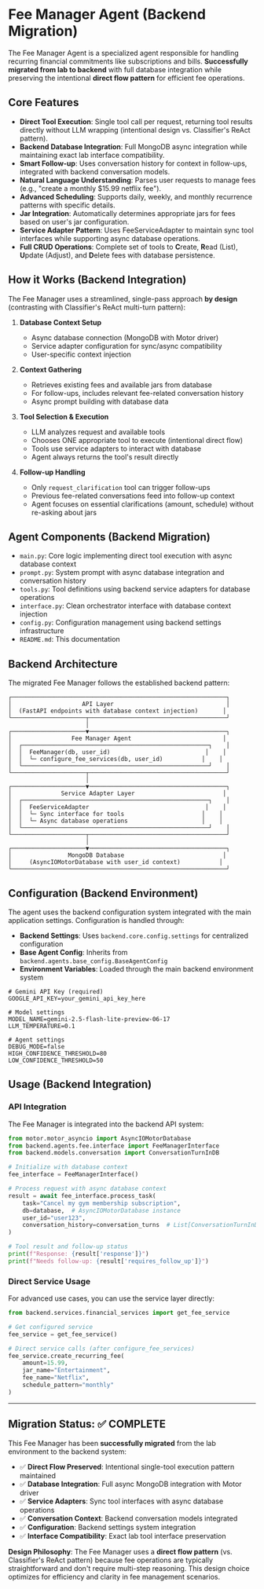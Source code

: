 # Fee Manager Agent (Backend Migration)

The Fee Manager Agent is a specialized agent responsible for handling recurring financial commitments like subscriptions and bills. **Successfully migrated from lab to backend** with full database integration while preserving the intentional **direct flow pattern** for efficient fee operations.

## Core Features

- **Direct Tool Execution**: Single tool call per request, returning tool results directly without LLM wrapping (intentional design vs. Classifier's ReAct pattern).
- **Backend Database Integration**: Full MongoDB async integration while maintaining exact lab interface compatibility.
- **Smart Follow-up**: Uses conversation history for context in follow-ups, integrated with backend conversation models.
- **Natural Language Understanding**: Parses user requests to manage fees (e.g., "create a monthly $15.99 netflix fee").
- **Advanced Scheduling**: Supports daily, weekly, and monthly recurrence patterns with specific details.
- **Jar Integration**: Automatically determines appropriate jars for fees based on user's jar configuration.
- **Service Adapter Pattern**: Uses FeeServiceAdapter to maintain sync tool interfaces while supporting async database operations.
- **Full CRUD Operations**: Complete set of tools to **C**reate, **R**ead (List), **U**pdate (Adjust), and **D**elete fees with database persistence.

## How it Works (Backend Integration)

The Fee Manager uses a streamlined, single-pass approach **by design** (contrasting with Classifier's ReAct multi-turn pattern):

1. **Database Context Setup**
   - Async database connection (MongoDB with Motor driver)
   - Service adapter configuration for sync/async compatibility
   - User-specific context injection

2. **Context Gathering**
   - Retrieves existing fees and available jars from database
   - For follow-ups, includes relevant fee-related conversation history
   - Async prompt building with database data

3. **Tool Selection & Execution**
   - LLM analyzes request and available tools
   - Chooses ONE appropriate tool to execute (intentional direct flow)
   - Tools use service adapters to interact with database
   - Agent always returns the tool's result directly

4. **Follow-up Handling**
   - Only `request_clarification` tool can trigger follow-ups
   - Previous fee-related conversations feed into follow-up context
   - Agent focuses on essential clarifications (amount, schedule) without re-asking about jars

## Agent Components (Backend Migration)

- `main.py`: Core logic implementing direct tool execution with async database context
- `prompt.py`: System prompt with async database integration and conversation history
- `tools.py`: Tool definitions using backend service adapters for database operations
- `interface.py`: Clean orchestrator interface with database context injection
- `config.py`: Configuration management using backend settings infrastructure
- `README.md`: This documentation

## Backend Architecture

The migrated Fee Manager follows the established backend pattern:

```text
┌─────────────────────────────────────────────────────────────┐
│                    API Layer                                │
│  (FastAPI endpoints with database context injection)       │
└─────────────────────┬───────────────────────────────────────┘
                      │
┌─────────────────────▼───────────────────────────────────────┐
│                 Fee Manager Agent                          │
│  ┌─────────────────────────────────────────────────────┐    │
│  │  FeeManager(db, user_id)                           │    │
│  │  └─ configure_fee_services(db, user_id)           │    │
│  └─────────────────────────────────────────────────────┘    │
└─────────────────────┬───────────────────────────────────────┘
                      │
┌─────────────────────▼───────────────────────────────────────┐
│              Service Adapter Layer                         │
│  ┌─────────────────────────────────────────────────────┐    │
│  │  FeeServiceAdapter                                 │    │
│  │  └─ Sync interface for tools                      │    │
│  │  └─ Async database operations                     │    │
│  └─────────────────────────────────────────────────────┘    │
└─────────────────────┬───────────────────────────────────────┘
                      │
┌─────────────────────▼───────────────────────────────────────┐
│                MongoDB Database                            │
│     (AsyncIOMotorDatabase with user_id context)           │
└─────────────────────────────────────────────────────────────┘
```

## Configuration (Backend Environment)

The agent uses the backend configuration system integrated with the main application settings. Configuration is handled through:

- **Backend Settings**: Uses `backend.core.config.settings` for centralized configuration
- **Base Agent Config**: Inherits from `backend.agents.base_config.BaseAgentConfig`
- **Environment Variables**: Loaded through the main backend environment system

```env
# Gemini API Key (required)
GOOGLE_API_KEY=your_gemini_api_key_here

# Model settings
MODEL_NAME=gemini-2.5-flash-lite-preview-06-17
LLM_TEMPERATURE=0.1

# Agent settings
DEBUG_MODE=false
HIGH_CONFIDENCE_THRESHOLD=80
LOW_CONFIDENCE_THRESHOLD=50
```

## Usage (Backend Integration)

### API Integration

The Fee Manager is integrated into the backend API system:

```python
from motor.motor_asyncio import AsyncIOMotorDatabase
from backend.agents.fee.interface import FeeManagerInterface
from backend.models.conversation import ConversationTurnInDB

# Initialize with database context
fee_interface = FeeManagerInterface()

# Process request with async database context
result = await fee_interface.process_task(
    task="Cancel my gym membership subscription",
    db=database,  # AsyncIOMotorDatabase instance
    user_id="user123",
    conversation_history=conversation_turns  # List[ConversationTurnInDB]
)

# Tool result and follow-up status
print(f"Response: {result['response']}")
print(f"Needs follow-up: {result['requires_follow_up']}")
```

### Direct Service Usage

For advanced use cases, you can use the service layer directly:

```python
from backend.services.financial_services import get_fee_service

# Get configured service
fee_service = get_fee_service()

# Direct service calls (after configure_fee_services)
fee_service.create_recurring_fee(
    amount=15.99,
    jar_name="Entertainment", 
    fee_name="Netflix",
    schedule_pattern="monthly"
)
```

---

## Migration Status: ✅ COMPLETE

This Fee Manager has been **successfully migrated** from the lab environment to the backend system:

- ✅ **Direct Flow Preserved**: Intentional single-tool execution pattern maintained
- ✅ **Database Integration**: Full async MongoDB integration with Motor driver
- ✅ **Service Adapters**: Sync tool interfaces with async database operations
- ✅ **Conversation Context**: Backend conversation models integrated
- ✅ **Configuration**: Backend settings system integration
- ✅ **Interface Compatibility**: Exact lab tool interface preservation

**Design Philosophy**: The Fee Manager uses a **direct flow pattern** (vs. Classifier's ReAct pattern) because fee operations are typically straightforward and don't require multi-step reasoning. This design choice optimizes for efficiency and clarity in fee management scenarios.
 